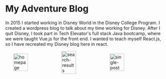 # My Adventure Blog
In 2015 I started working in Disney World in the Disney College Program. I created a wordpress blog to talk about my time working for Disney. After I quit Disney, I took part in Tech Elevator's full stack Java bootcamp, where we were taught Vue.js for the front end. I wanted to teach myself React.js, so I have recreated my Disney blog here in react. 
<div style="display: flex; justify-content: center; align-items: center;">
<img src="https://github.com/RyanMontville/my-adventure-blog/blob/main/screenshots/homepage-view.png" alt="homepage" title="Homepage view" style="width: 30%; display: inline-block;"></img>
<img src="https://github.com/RyanMontville/my-adventure-blog/blob/main/screenshots/viewing-filtered-post-from-search-input.png" alt="search-results" title="Viewing filtered posts from search input" style="width: 30%; display: inline-block;"></img>
<img src="https://github.com/RyanMontville/my-adventure-blog/blob/main/screenshots/viewing-a-single-post.png" alt="single-post"  title="A single post" style="width: 30%; display: inline-block;"></img>
</div>

